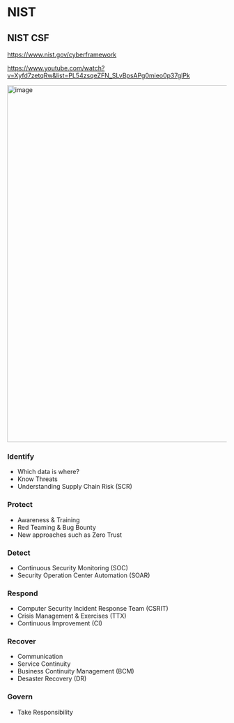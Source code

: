# NIST

## NIST CSF
https://www.nist.gov/cyberframework

https://www.youtube.com/watch?v=Xyfd7zetqRw&list=PL54zsqeZFN_SLvBpsAPg0mieo0p37glPk

<img width="819" alt="image" src="https://github.com/schroray/Security-Consulting/assets/4217443/ee4f1ef6-33ab-4c03-8398-40b654678407">

### Identify
- Which data is where?
- Know Threats
- Understanding Supply Chain Risk (SCR)

### Protect
- Awareness & Training
- Red Teaming & Bug Bounty
- New approaches such as Zero Trust

### Detect
- Continuous Security Monitoring (SOC)
- Security Operation Center Automation (SOAR)

### Respond
- Computer Security Incident Response Team (CSRIT)
- Crisis Management & Exercises (TTX)
- Continuous Improvement (CI)

### Recover
- Communication
- Service Continuity
- Business Continuity Management (BCM)
- Desaster Recovery (DR)

### Govern
- Take Responsibility
